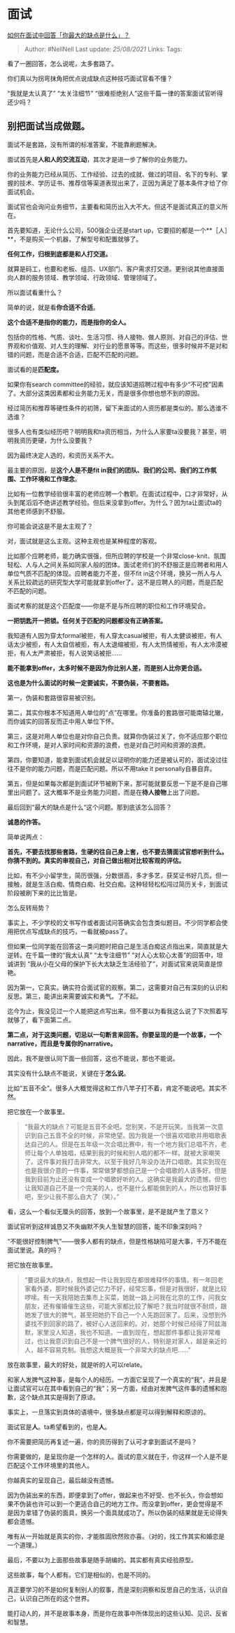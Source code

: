# 面试
[如何在面试中回答「你最大的缺点是什么」？](https://www.zhihu.com/question/20887129/answer/1742511101)

> Author: #NellNell 
> Last update: *25/08/2021* 
> Links:
> Tags: 

看了一圈回答，怎么说呢，太多套路了。

你们真以为拐弯抹角把优点说成缺点这种技巧面试官看不懂？

“我就是太认真了” “太关注细节” “很难拒绝别人”这些千篇一律的答案面试官听得还少吗？

## 别把面试当成做题。

面试不是套路，没有所谓的标准答案，不能靠刷题解决。

面试首先是**人和人的交流互动**，其次才是进一步了解你的业务能力。

你的业务能力已经从简历、工作经验、过去的成就、做过的项目、名下的专利、掌握的技术、学历证书、推荐信等渠道表现出来了，正因为满足了基本条件才给了你面试机会。

面试官也会询问业务细节，主要看和简历出入大不大。但这不是面试真正的意义所在。

  首先要知道，无论什么公司，500强企业还是start up，它要招的都是一个**［人］**，不是购买一个机器，了解型号和配置就够了。

**任何工作，归根到底都是和人打交道。**

就算是码工，也要和老板、组员、UX部门、客户需求打交道。更别说其他直接面向人群的服务领域、教学领域、行政领域、管理领域了。

所以面试看重什么？

简单的说，就是看**你合适不合适**。

**这个合适不是指你的能力，而是指你的全人。**

包括你的性格、气质、谈吐、生活习惯、待人接物、做人原则、对自己的评估、世界观和价值观、对人生的理解、对行业的愿景等等。而这些，很多时候并不是对和错的问题，而是合适不合适，匹配不匹配的问题。

面试看的是**匹配度。**

  


  

如果你有search committee的经验，就应该知道招聘过程中有多少“不可控”因素了。大部分这类因素都和业务能力无关，而是很多你想也想不到的原因。

经过简历和推荐等硬性条件的初筛，留下来面试的人资历都是类似的。那么选谁不选谁？

很多人也有类似经历吧？明明我和ta资历相当，为什么人家要ta没要我？甚至，明明我资历更硬，为什么没要我？

因为最终决定人选的，和资历关系不大。

最主要的原因，是**这个人是不是fit in我们的团队、我们的公司、我们的工作氛围、工作环境和工作理念**。

比如有一位教学经验很丰富的老师应聘一个教职。在面试过程中，口才非常好，从头到尾滔滔不绝讲述教学经验。但后来没拿到offer。为什么？因为ta让面试ta的其他老师感到不舒服。

你可能会说这是不是太主观了？

对，面试就是这么主观。这种主观也是某种程度的客观。

比如那个应聘老师，能力确实很强，但所应聘的学校是一个非常close-knit、氛围轻松、人与人之间关系如同家人般的团体。面试老师们的不舒服正是应聘者和用人单位气质不匹配的体现。应聘者能力不差，但不fit in这个环境，换另一所人与人关系比较疏远的研究型大学可能就拿到offer了。这不是应聘人的问题，而是匹配不匹配的问题。

面试考察的就是这个匹配度——你是不是与所应聘的职位和工作环境契合。

**一把钥匙开一把锁。任何关于匹配的问题都没有正确答案。**

我知道有人因为穿太formal被拒，有人穿太casual被拒，有人太健谈被拒，有人话太少被拒，有人太自信被拒，有人太退缩被拒，有人太热情被拒，有人太冷漠被拒，有人太严肃被拒，有人说笑话被拒……

**能不能拿到offer，太多时候不是因为你比别人差，而是别人比你更合适。**

**这也是为什么面试的时候一定要诚实，不要伪装，不要套路。**

第一，伪装和套路很容易被识别。

第二，其实你根本不知道用人单位的“点”在哪里。你准备的套路很可能南辕北辙，而你诚实的回答反而正中用人单位下怀。

第三，这是对用人单位也是对你自己负责。就算你伪装过关了，你不适应那个职位和工作环境，是对人家时间和资源的浪费，也是对自己时间和资源的浪费。

第四，你要知道，能拿到面试机会就足以证明你的能力还是被认可的，面试没过往往不是你的能力问题，而是匹配问题。所以不用take it personally自暴自弃。

第五，但是如果每次都是到面试环节被刷下来，那可能就要反思一下是不是自己哪里出问题了。这大概率不是业务能力问题，而是在**待人接物**上出了问题。

  

  

最后回到“最大的缺点是什么“这个问题。那到底该怎么回答？

**诚恳的作答。**

  

  

简单说两点：

**首先，不要去找那些套路，生硬的往自己身上套，也不要去猜面试官想听到什么。你猜不到的。真实的审视自己，对自己做出相对比较客观的评估。**

比如，有不少小留学生，简历很强，分数很高，多才多艺，获奖证书好几页。但一接触，就是生活白痴、情商白痴、社交白痴。这种轻轻松松闯过简历关卡，到面试阶段被刷下来的比比皆是。

怎么反转局势？

事实上，不少学校的文书写作或者面试问答确实会包含类似题目。不少同学都会使用把优点写成缺点的技巧，一看就被pass了。

但如果一位同学能在回答这一类问题时把自己是生活白痴这点指出来，简直就是大逆转。在千篇一律的“我太认真” “太专注细节” “对人心太软心太善”的回答中，坦诚讲到 “我从小在父母的保护下长大太缺乏生活经验了”，对面试官来说简直是惊艳。

因为第一，它真实。确实符合面试官的观察。第二，这需要对自己有深刻的认识和反思。第三，能讲出来需要诚实和勇气。了不起。

迄今为止，我没见过一个人能把这点写出来。但不要以为看我这么说了下次照着写就够了，看下面第二点。

  

  

**第二点，对于这类问题，切忌以一句断言来回答。你要呈现的是一个故事，一个narrative，而且是专属你的narrative。**

因此，我不是很认同下面一些回答，这也不能说，那也不能说。

其实没有什么缺点不能说，关键在于**怎么说**。

比如“五音不全”。很多人大概觉得这和工作八竿子打不着，肯定不能说吧。其实不然。

把它放在一个故事里。

> “我最大的缺点？可能是五音不全吧。您别笑，不是开玩笑。当我第一次意识到自己五音不全的时候，非常绝望。因为我是一个很喜欢唱歌并用唱歌表达自己的人。但是在五年级一次合唱比赛中，有一个地方我们总唱不齐，老师让每个人单独唱，结果到我的时候和别人唱的都不一样。就被大家嘲笑了。这件事对我打击非常大。以至于我好几年没办法开口唱歌。其实到现在也是我很介意的一件事，常常做梦都想自己是一个会唱歌的人该多好。但是我到目前为止还没有变成一个唱歌好听的人。这确实是我最大的遗憾，但也让我知道自己不是一个完美的人，也不是什么都能做到的人，所以也算好事吧，至少让我不那么自大了（笑）。”

看，这么一个看似无厘头的回答，放到一个故事里，是不是就产生了意义？

面试官听到这样诚恳又不失幽默不失人生智慧的回答，能不印象深刻吗？

  

  

“不能很好控制脾气”——很多人都有的缺点，但是性格缺陷可是大事，千万不能在面试里说。真的吗？

把它放在故事里。

> “要说最大的缺点，我想起一件让我到现在都很难释怀的事情。有一年回老家看外婆，那时候我外婆记忆力不好，经常忘事，但是对我很好，就是比较啰嗦。有一天我陪她去集市上买菜，她就一路上问我在北京的工作，问我女朋友，还有催婚催生这些，可能大家都比较了解吧？我当时就很不耐烦，跟她发了很大的脾气，甚至把她扔下自己一个人先跑回家了。后来，没想到外婆找不到回家的路了，被好心人送回来的。对，她那个时候已经得了阿兹海默，家里没人知道，我也不知道。一直到现在，想起那件事都让我非常难过，也让我意识到自己不是一个脾气很好的人，特别是对家人，越是亲近的人，越不容易克制。我想这大概是我一个非常大的缺点吧……”

放在故事里，最大的好处，就是听的人可以relate。

和家人发脾气这种事，是每个人的经历。一方面它呈现了一个真实的“我”，并且是让面试官可以在其中看到自己的“我”；另一方面，经由对发脾气这件事的遗憾和抱歉，这个缺点其实是得到了原谅。

事实上，一旦落实到具体的语境中，很多缺点都是可以得到解释和原谅的。

  

  

面试官是**人**。ta希望看到的，也是**人**。

你不需要把简历再复述一遍，你的资历得到了认可才拿到面试不是吗？

你需要做的，是呈现你是一个怎样的人。面试的意义就在于，你这样一个人是不是匹配这个工作环境里的其他人。

你越真实的呈现自己，最后越没有遗憾。

因为伪装出来的东西，即便拿到了offer，做起来也不好受、也不长久，你会想如果不伪装也许可以到一个更适合自己的地方工作。而没拿到offer，更会觉得是不是因为拿错了伪装的面具，换另一个面具就成功了。所以伪装的结果就是无论得失都会遗憾。

唯有从一开始就是真实的你，才能胜固欣然败亦喜。（对的，找工作其实和婚恋是一个道理。）

  

  

最后，不要以为上面那些故事是随手胡编的。其实都有真实经验原型。

这些故事，每个人都有。它们是相似的，也是不同的。

真正要学习的不是如何复制别人的叙事，而是深刻洞察和反思自己的生活，认识自己，认识自己所在的这个世界。

能打动人的，并不是故事本身，而是你在故事中所体现出的这些认知、见识、反省和智慧。
  



  


